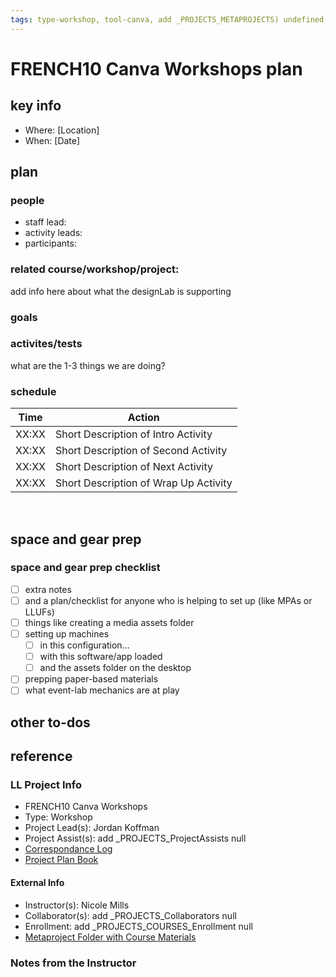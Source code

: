 ```yaml
---
tags: type-workshop, tool-canva, add _PROJECTS_METAPROJECTS) undefined, workshop-plan
---
```



# FRENCH10 Canva Workshops plan

## key info
- Where: [Location]
- When: [Date]

## plan

### people
* staff lead:
* activity leads:
* participants:
### related course/workshop/project:
add info here about what the designLab is supporting
### goals
### activites/tests
what are the 1-3 things we are doing?
### schedule

| Time | Action |  
| -------- | -------- | 
| XX:XX     |  Short Description of Intro Activity    | 
| XX:XX     |  Short Description of Second Activity    | 
| XX:XX     |  Short Description of Next Activity    | 
| XX:XX     |  Short Description of Wrap Up Activity    |  
 
## space and gear prep

### space and gear prep checklist
- [ ] extra notes
- [ ] and a plan/checklist for anyone who is helping to set up (like MPAs or LLUFs)
- [ ] things like creating a media assets folder
- [ ] setting up machines 
    - [ ] in this configuration...
    - [ ] with this software/app loaded
    - [ ] and the assets folder on the desktop
- [ ] prepping paper-based materials
- [ ] what event-lab mechanics are at play 

## other to-dos

## reference
### LL Project Info
* FRENCH10 Canva Workshops
* Type: Workshop
* Project Lead(s): Jordan Koffman
* Project Assist(s): add _PROJECTS_ProjectAssists null
* [Correspondance Log](https://docs.google.com/document/d/1OcgI0bcI4ys4vxls0k-VYksVZ9bou8SYCunjHjWNnX8/edit#heading=h.3kumn4ozsvf0)
* [Project Plan Book](https://hackmd.io/@ll-23-24/rJgr9eSA3)

#### External Info
* Instructor(s): Nicole Mills
* Collaborator(s): add _PROJECTS_Collaborators null
* Enrollment: add _PROJECTS_COURSES_Enrollment null
* [Metaproject Folder with Course Materials](https://drive.google.com/drive/folders/1Jk4z3yFouob6dPnFI1g-VxEkiiG5LPTz)
### Notes from the Instructor

